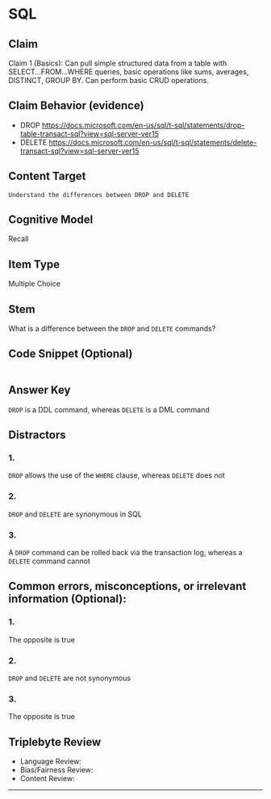 # SQL

## Claim

Claim 1 (Basics): Can pull simple structured data from a table with SELECT...FROM...WHERE queries, basic operations like sums, averages, DISTINCT, GROUP BY. Can perform basic CRUD operations.

## Claim Behavior (evidence)

- DROP https://docs.microsoft.com/en-us/sql/t-sql/statements/drop-table-transact-sql?view=sql-server-ver15
- DELETE https://docs.microsoft.com/en-us/sql/t-sql/statements/delete-transact-sql?view=sql-server-ver15

## Content Target

`Understand the differences between DROP and DELETE`

## Cognitive Model

Recall

## Item Type

Multiple Choice

## Stem

What is a difference between the `DROP` and `DELETE` commands?

## Code Snippet (Optional)

```

```

## Answer Key

`DROP` is a DDL command, whereas `DELETE` is a DML command

## Distractors

### 1.

`DROP` allows the use of the `WHERE` clause, whereas `DELETE` does not

### 2.

`DROP` and `DELETE` are synonymous in SQL

### 3.

A `DROP` command can be rolled back via the transaction log, whereas a `DELETE` command cannot

## Common errors, misconceptions, or irrelevant information (Optional):

### 1.
The opposite is true

### 2.
`DROP` and `DELETE` are not synonymous

### 3.
The opposite is true

## Triplebyte Review

- Language Review:
- Bias/Fairness Review:
- Content Review:

---

